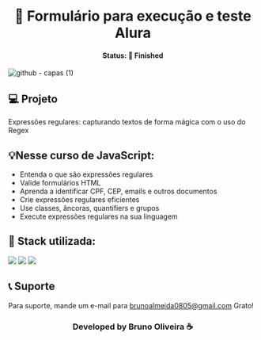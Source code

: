 <h1 align="center">📑 Formulário para execução e teste Alura </h1>
<h4 align="center"> Status: 🚀 Finished </h4>

![github - capas (1)](https://user-images.githubusercontent.com/109918729/221436521-befd9761-5b42-4644-8d63-2329ba922865.png)

## 💻 Projeto
Expressões regulares: capturando textos de forma mágica com o uso do Regex 

## 💡Nesse curso de JavaScript:
- Entenda o que são expressões regulares
- Valide formulários HTML
- Aprenda a identificar CPF, CEP, emails e outros documentos
- Crie expressões regulares eficientes
- Use classes, âncoras, quantifiers e grupos
- Execute expressões regulares na sua linguagem

## 🚀 Stack utilizada:
<div>
<img src="https://img.shields.io/badge/JavaScript-F7DF1E?style=for-the-badge&logo=javascript&logoColor=black"/>
<img src="https://img.shields.io/badge/HTML5-E34F26?style=for-the-badge&logo=html5&logoColor=white"/>
<img src="https://img.shields.io/badge/CSS3-1572B6?style=for-the-badge&logo=css3&logoColor=white"/>
</div>

## 📞 Suporte
Para suporte, mande um e-mail para brunoalmeida0805@gmail.com Grato!

<h3 align="center">Developed by Bruno Oliveira ☕</h3>
